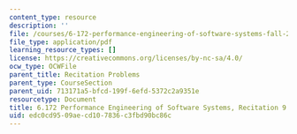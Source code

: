 ```yaml
---
content_type: resource
description: ''
file: /courses/6-172-performance-engineering-of-software-systems-fall-2018/edc0cd9509aecd107836c3fbd90bc86c_MIT6_172F18_rec9.pdf
file_type: application/pdf
learning_resource_types: []
license: https://creativecommons.org/licenses/by-nc-sa/4.0/
ocw_type: OCWFile
parent_title: Recitation Problems
parent_type: CourseSection
parent_uid: 713171a5-bfcd-199f-6efd-5372c2a9351e
resourcetype: Document
title: 6.172 Performance Engineering of Software Systems, Recitation 9
uid: edc0cd95-09ae-cd10-7836-c3fbd90bc86c
---
```

